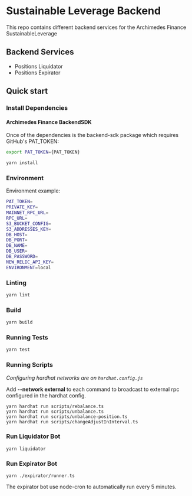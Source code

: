 # Sustainable Leverage Backend

This repo contains different backend services for the Archimedes Finance SustainableLeverage

## Backend Services
* Positions Liquidator
* Positions Expirator


## Quick start

### Install Dependencies
#### Archimedes Finance BackendSDK
Once of the dependencies is the backend-sdk package which requires
GitHub's PAT_TOKEN:
```bash
export PAT_TOKEN={PAT_TOKEN}
```

```bash
yarn install
```

### Environment
Environment example:
```bash
PAT_TOKEN=
PRIVATE_KEY=
MAINNET_RPC_URL=
RPC_URL=
S3_BUCKET_CONFIG=
S3_ADDRESSES_KEY=
DB_HOST=
DB_PORT=
DB_NAME=
DB_USER=
DB_PASSWORD=
NEW_RELIC_API_KEY=
ENVIRONMENT=local
```

### Linting

```bash
yarn lint
```

### Build

```bash
yarn build
```

### Running Tests

```bash
yarn test
```

### Running Scripts

*Configuring hardhat networks are on `hardhat.config.js`*

Add **--network external** to each command to broadcast to external rpc
configured in the hardhat config.

```
yarn hardhat run scripts/rebalance.ts
yarn hardhat run scripts/unbalance.ts
yarn hardhat run scripts/unbalance-position.ts
yarn hardhat run scripts/changeAdjustInInterval.ts
```

### Run Liquidator Bot

```
yarn liquidator
```

### Run Expirator Bot

```
yarn ./expirator/runner.ts
```

The expirator bot use node-cron to automatically run every 5 minutes.